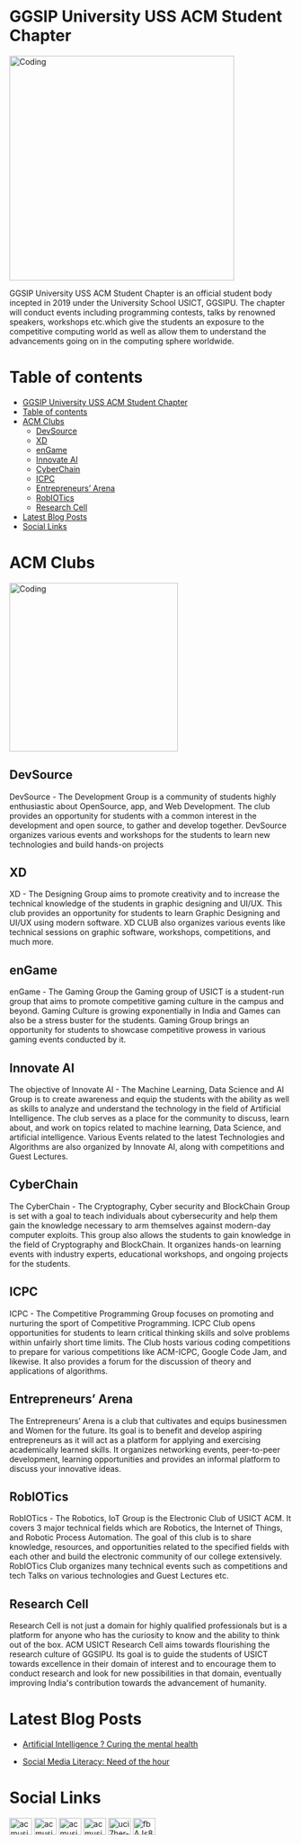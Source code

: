# GGSIP University USS ACM Student Chapter

<img align="center" alt="Coding" width="400" src="https://usict.acm.org/assets/images/acm1.png">

GGSIP University USS ACM Student Chapter is an official student body incepted in 2019 under the University School USICT, GGSIPU. The chapter will conduct events including programming contests, talks by renowned speakers, workshops etc.which give the students an exposure to the competitive computing world as well as allow them to understand the advancements going on in the computing sphere worldwide.

# Table of contents

<!-- TOC -->

- [GGSIP University USS ACM Student Chapter](#ggsip-university-uss-acm-student-chapter)
- [Table of contents](#table-of-contents)
- [ACM Clubs](#acm-clubs)
    - [DevSource](#devsource)
    - [XD](#xd)
    - [enGame](#engame)
    - [Innovate AI](#innovate-ai)
    - [CyberChain](#cyberchain)
    - [ICPC](#icpc)
    - [Entrepreneurs’ Arena](#entrepreneurs-arena)
    - [RobIOTics](#robiotics)
    - [Research Cell](#research-cell)
- [Latest Blog Posts](#latest-blog-posts)
- [Social Links](#social-links)

<!-- /TOC -->

# ACM Clubs

<img align="center" alt="Coding" width="300" src="https://cdn.dribbble.com/users/1201592/screenshots/9078494/media/422a760a51cef7de2fa3db9daf697853.gif">

## DevSource
DevSource - The Development Group is a community of students highly enthusiastic about OpenSource, app, and Web Development. The club provides an opportunity for students with a common interest in the development and open source, to gather and develop together. DevSource organizes various events and workshops for the students to learn new technologies and build hands-on projects

## XD

XD - The Designing Group aims to promote creativity and to increase the technical knowledge of the students in graphic designing and UI/UX. This club provides an opportunity for students to learn Graphic Designing and UI/UX using modern software. XD CLUB also organizes various events like technical sessions on graphic software, workshops, competitions, and much more.

## enGame
enGame - The Gaming Group the Gaming group of USICT is a student-run group that aims to promote competitive gaming culture in the campus and beyond. Gaming Culture is growing exponentially in India and Games can also be a stress buster for the students. Gaming Group brings an opportunity for students to showcase competitive prowess in various gaming events conducted by it.

## Innovate AI

The objective of Innovate AI - The Machine Learning, Data Science and AI Group is to create awareness and equip the students with the ability as well as skills to analyze and understand the technology in the field of Artificial Intelligence. The club serves as a place for the community to discuss, learn about, and work on topics related to machine learning, Data Science, and artificial intelligence. Various Events related to the latest Technologies and Algorithms are also organized by Innovate AI, along with competitions and Guest Lectures.

## CyberChain

The CyberChain - The Cryptography, Cyber security and BlockChain Group is set with a goal to teach individuals about cybersecurity and help them gain the knowledge necessary to arm themselves against modern-day computer exploits. This group also allows the students to gain knowledge in the field of Cryptography and BlockChain. It organizes hands-on learning events with industry experts, educational workshops, and ongoing projects for the students.

## ICPC

ICPC - The Competitive Programming Group focuses on promoting and nurturing the sport of Competitive Programming. ICPC Club opens opportunities for students to learn critical thinking skills and solve problems within unfairly short time limits. The Club hosts various coding competitions to prepare for various competitions like ACM-ICPC, Google Code Jam, and likewise. It also provides a forum for the discussion of theory and applications of algorithms.

## Entrepreneurs’ Arena

The Entrepreneurs’ Arena is a club that cultivates and equips businessmen and Women for the future. Its goal is to benefit and develop aspiring entrepreneurs as it will act as a platform for applying and exercising academically learned skills. It organizes networking events, peer-to-peer development, learning opportunities and provides an informal platform to discuss your innovative ideas.

## RobIOTics

RobIOTics - The Robotics, IoT Group is the Electronic Club of USICT ACM. It covers 3 major technical fields which are Robotics, the Internet of Things, and Robotic Process Automation. The goal of this club is to share knowledge, resources, and opportunities related to the specified fields with each other and build the electronic community of our college extensively. RobIOTics Club organizes many technical events such as competitions and tech Talks on various technologies and Guest Lectures etc.

## Research Cell
Research Cell is not just a domain for highly qualified professionals but is a platform for anyone who has the curiosity to know and the ability to think out of the box. ACM USICT Research Cell aims towards flourishing the research culture of GGSIPU. Its goal is to guide the students of USICT towards excellence in their domain of interest and to encourage them to conduct research and look for new possibilities in that domain, eventually improving India's contribution towards the advancement of humanity.

# Latest Blog Posts

- [Artificial Intelligence ? Curing the mental health](https://usict.acm.org/singleBlog.php?Id=26)

- [Social Media Literacy: Need of the hour](https://usict.acm.org/singleBlog.php?Id=27)

# Social Links

<p align="left">
<a href="https://twitter.com/acmusict" target="blank"><img align="center" src="https://raw.githubusercontent.com/rahuldkjain/github-profile-readme-generator/master/src/images/icons/Social/twitter.svg" alt="acmusict" height="30" width="40" /></a>
<a href="https://linkedin.com/company/acmusict" target="blank"><img align="center" src="https://raw.githubusercontent.com/rahuldkjain/github-profile-readme-generator/master/src/images/icons/Social/linked-in-alt.svg" alt="acmusict" height="30" width="40" /></a>
<a href="https://fb.com/acmusict" target="blank"><img align="center" src="https://raw.githubusercontent.com/rahuldkjain/github-profile-readme-generator/master/src/images/icons/Social/facebook.svg" alt="acmusict" height="30" width="40" /></a>
<a href="https://instagram.com/acmusict" target="blank"><img align="center" src="https://raw.githubusercontent.com/rahuldkjain/github-profile-readme-generator/master/src/images/icons/Social/instagram.svg" alt="acmusict" height="30" width="40" /></a>
<a href="https://www.youtube.com/c/acmusict" target="blank"><img align="center" src="https://raw.githubusercontent.com/rahuldkjain/github-profile-readme-generator/master/src/images/icons/Social/youtube.svg" alt="uci7her-myrb7qm0t9s_na_q" height="30" width="40" /></a>
<a href="https://discord.gg/fbAJs85rzT" target="blank"><img align="center" src="https://raw.githubusercontent.com/rahuldkjain/github-profile-readme-generator/master/src/images/icons/Social/discord.svg" alt="fbAJs85rzT" height="30" width="40" /></a>
</p>